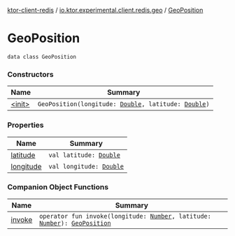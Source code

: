 [ktor-client-redis](../../index.md) / [io.ktor.experimental.client.redis.geo](../index.md) / [GeoPosition](./index.md)

# GeoPosition

`data class GeoPosition`

### Constructors

| Name | Summary |
|---|---|
| [&lt;init&gt;](-init-.md) | `GeoPosition(longitude: `[`Double`](https://kotlinlang.org/api/latest/jvm/stdlib/kotlin/-double/index.html)`, latitude: `[`Double`](https://kotlinlang.org/api/latest/jvm/stdlib/kotlin/-double/index.html)`)` |

### Properties

| Name | Summary |
|---|---|
| [latitude](latitude.md) | `val latitude: `[`Double`](https://kotlinlang.org/api/latest/jvm/stdlib/kotlin/-double/index.html) |
| [longitude](longitude.md) | `val longitude: `[`Double`](https://kotlinlang.org/api/latest/jvm/stdlib/kotlin/-double/index.html) |

### Companion Object Functions

| Name | Summary |
|---|---|
| [invoke](invoke.md) | `operator fun invoke(longitude: `[`Number`](https://kotlinlang.org/api/latest/jvm/stdlib/kotlin/-number/index.html)`, latitude: `[`Number`](https://kotlinlang.org/api/latest/jvm/stdlib/kotlin/-number/index.html)`): `[`GeoPosition`](./index.md) |
